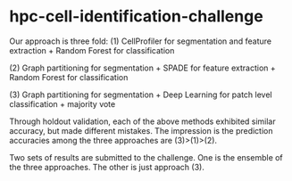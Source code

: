 # hpc-cell-identification-challenge

Our approach is three fold:
(1) CellProfiler for segmentation and feature extraction + Random Forest for classification

(2) Graph partitioning for segmentation + SPADE for feature extraction + Random Forest for classification

(3) Graph partitioning for segmentation + Deep Learning for patch level classification + majority vote


Through holdout validation, each of the above methods exhibited similar accuracy, but made different mistakes. The impression is the prediction accuracies among the three approaches are (3)>(1)>(2). 

Two sets of results are submitted to the challenge. One is the ensemble of the three approaches. The other is just approach (3). 

